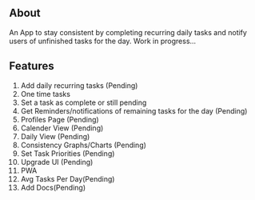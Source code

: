 ## About

An App to stay consistent by completing recurring daily tasks and notify users of unfinished tasks for the day.
Work in progress...

## Features

1. Add daily recurring tasks (Pending)
2. One time tasks
3. Set a task as complete or still pending
4. Get Reminders/notifications of remaining tasks for the day (Pending)
5. Profiles Page (Pending)
6. Calender View (Pending)
7. Daily View (Pending)
8. Consistency Graphs/Charts (Pending)
9. Set Task Priorities (Pending)
10. Upgrade UI (Pending)
11. PWA
12. Avg Tasks Per Day(Pending)
13. Add Docs(Pending)

